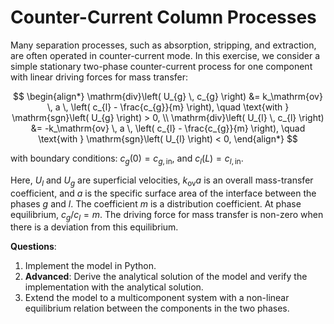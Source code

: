 # Counter-Current Column Processes

Many separation processes, such as absorption, stripping, and extraction, are often operated in counter-current mode. In this exercise, we consider a simple stationary two-phase counter-current process for one component with linear driving forces for mass transfer:

$$
\begin{align*}
\mathrm{div}\left( U_{g} \, c_{g} \right) &= k_\mathrm{ov} \, a \, \left( c_{l} - \frac{c_{g}}{m} \right), \quad \text{with } \mathrm{sgn}\left( U_{g} \right) > 0, \\
\mathrm{div}\left( U_{l} \, c_{l} \right) &= -k_\mathrm{ov} \, a \, \left( c_{l} - \frac{c_{g}}{m} \right), \quad \text{with } \mathrm{sgn}\left( U_{l} \right) < 0,
\end{align*}
$$

with boundary conditions: $c_{g}(0) = c_{g,\mathrm{in}}$, and $c_{l}(L) = c_{l,\mathrm{in}}.$

Here, $U_{l}$ and $U_{g}$ are superficial velocities, $k_\mathrm{ov} a$ is an overall mass-transfer coefficient, and $a$ is the specific surface area of the interface between the phases $g$ and $l$. The coefficient $m$ is a distribution coefficient. At phase equilibrium, ${c_{g}}/{c_{l}} = m$. The driving force for mass transfer is non-zero when there is a deviation from this equilibrium.

**Questions**:

1. Implement the model in Python.
2. **Advanced**: Derive the analytical solution of the model and verify the implementation with the analytical solution.
3. Extend the model to a multicomponent system with a non-linear equilibrium relation between the components in the two phases.

